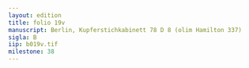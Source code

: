 ```yaml
---
layout: edition
title: folio 19v
manuscript: Berlin, Kupferstichkabinett 78 D 8 (olim Hamilton 337)
sigla: B
iip: b019v.tif
milestone: 38
---
```

